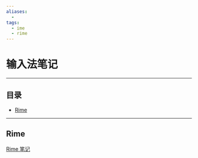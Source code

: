 ```yaml
---
aliases:
  - 
tags:
  - ime
  - rime
---
```

# 输入法笔记

---
## 目录
* [Rime](#Rime)

---

## Rime
[Rime 笔记](Rime_Note.md)

